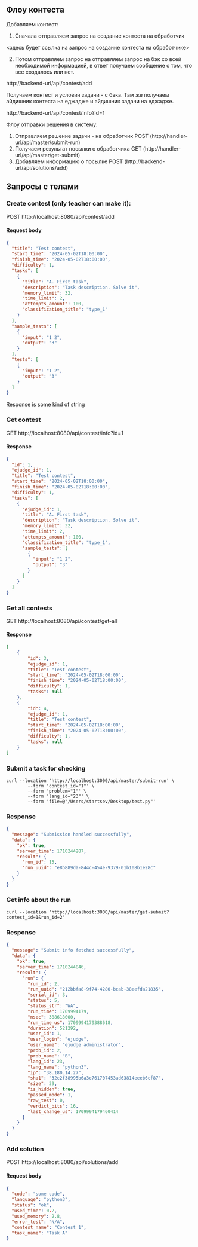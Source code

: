 ## Флоу контеста

Добавляем контест:
1. Сначала отправляем запрос на создание контеста на обработчик

<здесь будет ссылка на запрос на создание контеста на обработчике>

2. Потом отправляем запрос на отправляем запрос на бэк со всей необходимой информацией, в ответ получаем
сообщение о том, что все создалось или нет.

http://backend-url/api/contest/add

Получаем контест и условия задачи - с бэка. Там же получаем айдишник контеста на еджадже и айдишник задачи на еджадже.

http://backend-url/api/contest/info?id=1

Флоу отправки решения в систему:

1. Отправляем решение задачи - на обработчик POST (http://handler-url/api/master/submit-run)
2. Получаем результат посылки с обработчика GET (http://handler-url/api/master/get-submit)
3. Добавляем информацию о посылке POST (http://backend-url/api/solutions/add)

## Запросы с телами

### Create contest (only teacher can make it):

POST http://localhost:8080/api/contest/add

#### Request body

```json
{
  "title": "Test contest",
  "start_time": "2024-05-02T18:00:00",
  "finish_time": "2024-05-02T18:00:00",
  "difficulty": 1,
  "tasks": [
    {
      "title": "A. First task",
      "description": "Task description. Solve it",
      "memory_limit": 32,
      "time_limit": 2,
      "attempts_amount": 100,
      "classification_title": "type_1"
    }
  ],
  "sample_tests": [
    {
      "input": "1 2",
      "output": "3"
    }
  ],
  "tests": [
    {
      "input": "1 2",
      "output": "3"
    }
  ]
}
```

Response is some kind of string

### Get contest

GET http://localhost:8080/api/contest/info?id=1

#### Response

```json
{
  "id": 1,
  "ejudge_id": 1,
  "title": "Test contest",
  "start_time": "2024-05-02T18:00:00",
  "finish_time": "2024-05-02T18:00:00",
  "difficulty": 1,
  "tasks": [
    {
      "ejudge_id": 1,
      "title": "A. First task",
      "description": "Task description. Solve it",
      "memory_limit": 32,
      "time_limit": 2,
      "attempts_amount": 100,
      "classification_title": "type_1",
      "sample_tests": [
        {
          "input": "1 2",
          "output": "3"
        }
      ]
    }
  ]
}
```

### Get all contests

GET http://localhost:8080/api/contest/get-all

#### Response

```json
[
    {
        "id": 3,
        "ejudge_id": 1,
        "title": "Test contest",
        "start_time": "2024-05-02T18:00:00",
        "finish_time": "2024-05-02T18:00:00",
        "difficulty": 1,
        "tasks": null
    },
    {
        "id": 4,
        "ejudge_id": 1,
        "title": "Test contest",
        "start_time": "2024-05-02T18:00:00",
        "finish_time": "2024-05-02T18:00:00",
        "difficulty": 1,
        "tasks": null
    }
]
```

### Submit a task for checking

```
curl --location 'http://localhost:3000/api/master/submit-run' \
        --form 'contest_id="1"' \
        --form 'problem="1"' \
        --form 'lang_id="23"' \
        --form 'file=@"/Users/startsev/Desktop/test.py"'
```

### Response

```json
{
  "message": "Submission handled successfully",
  "data": {
    "ok": true,
    "server_time": 1710244287,
    "result": {
      "run_id": 15,
      "run_uuid": "e8b889da-844c-454e-9379-01b108b1e28c"
    }
  }
}
```

### Get info about the run

```
curl --location 'http://localhost:3000/api/master/get-submit?contest_id=1&run_id=2'
```

### Response

```json
{
  "message": "Submit info fetched successfully",
  "data": {
    "ok": true,
    "server_time": 1710244846,
    "result": {
      "run": {
        "run_id": 2,
        "run_uuid": "212bbfa8-9f74-4280-bcab-38eefda21835",
        "serial_id": 3,
        "status": 5,
        "status_str": "WA",
        "run_time": 1709994179,
        "nsec": 388618000,
        "run_time_us": 1709994179388618,
        "duration": 521292,
        "user_id": 1,
        "user_login": "ejudge",
        "user_name": "ejudge administrator",
        "prob_id": 2,
        "prob_name": "B",
        "lang_id": 23,
        "lang_name": "python3",
        "ip": "38.180.14.27",
        "sha1": "32c2f38995b6a3c761707453ad63814eeeb6cf87",
        "size": 39,
        "is_hidden": true,
        "passed_mode": 1,
        "raw_test": 0,
        "verdict_bits": 16,
        "last_change_us": 1709994179460414
      }
    }
  }
}
```

### Add solution

POST http://localhost:8080/api/solutions/add

#### Request body

```json
{
  "code": "some code",
  "language": "python3",
  "status": "ok",
  "used_time": 0.2,
  "used_memory": 2.8,
  "error_test": "N/A",
  "contest_name": "Contest 1",
  "task_name": "Task A"
}
